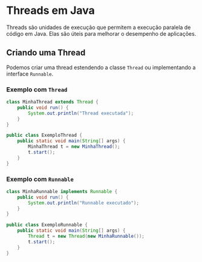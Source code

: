 # Threads em Java

Threads são unidades de execução que permitem a execução paralela de código em Java. Elas são úteis para melhorar o desempenho de aplicações.

## Criando uma Thread

Podemos criar uma thread estendendo a classe `Thread` ou implementando a interface `Runnable`.

### Exemplo com `Thread`

```java
class MinhaThread extends Thread {
    public void run() {
        System.out.println("Thread executada");
    }
}

public class ExemploThread {
    public static void main(String[] args) {
        MinhaThread t = new MinhaThread();
        t.start();
    }
}
```

### Exemplo com `Runnable`

```java
class MinhaRunnable implements Runnable {
    public void run() {
        System.out.println("Runnable executado");
    }
}

public class ExemploRunnable {
    public static void main(String[] args) {
        Thread t = new Thread(new MinhaRunnable());
        t.start();
    }
}
```
